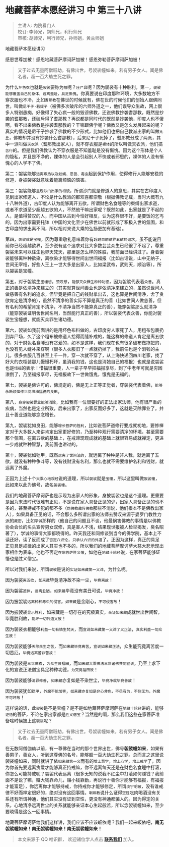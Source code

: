 # 地藏菩萨本愿经讲习 中 第三十八讲

> 主讲人: 内院看门人 <br />
> 校订: 李师兄，胡师兄，利行师兄 <br />
> 审核: 胡师兄，利行师兄，孙师姐，黄兰师姐 <br />

地藏菩萨本愿经讲习

感恩世尊加被！感恩地藏菩萨摩诃萨加被！感恩弥勒菩萨摩诃萨加被！

> 又于过去无量阿僧祇劫。有佛出世。号袈裟幢如来。若有男子女人。闻是佛名者。超一百大劫生死之罪。

为什么`坏色衣`也就是`袈裟`要称为`幢`呢？`庄严具`呢？因为袈裟有十种胜利，第一，`袈裟能够覆盖自己的身体，远离羞耻，具足惭愧`。你真要说在印度那种环境，大多数地方不穿衣服也不冷，比如`耆那教`在佛世的时候就有，佛在世的时候他们的创始人跟佛同世，叫做`尼干子·若提子`（被佛多次破斥的六师外道之一，他们误导众生故，网上很多人特别愚痴，好像得了失心疯一般的毁谤佛教，还说佛教抄袭耆那教，既然是抄袭的耆那教，还破斥得了耆那教？再说都是同时代的既然是抄袭他，印度人也不傻啊，看不出来佛教是抄袭耆那教的？干嘛跟佛学呢？佛教又是怎么发展起来的呢？真实的情况是尼干子抄袭了佛教的不少形式，比如他们也把自己教派出家的叫做`比丘`，佛教却并没有抄袭什么耆那教），后来尼干子死掉了，耆那教分成了两派，其中一派叫做`天衣派`（耆那教出家人），就不穿衣服是`裸体`的所以叫做天衣派，他们搞`苦行`的。但是我们佛教认为不穿衣服是不知羞耻是没有惭愧。因为这个形体是个人的隐私，并且是不净的，裸体的人是会引起别人不快或者邪思的，裸体的人没有惭愧心的人学不了佛。

第二：袈裟能够`远离寒热以及蚊蝇、恶兽、毒虫`起到保护作用，使得修行人能够安稳的修道，身披袈裟就意味着能离烦恼的恼害。

第三：袈裟能够`显现沙门出家的相貌`，所谓沙门就是修道人的意思，其实在古印度人见到出家修道人，不论是什么教派的都欢喜都崇敬（根据佛教记载，当时大概有九十八种外道），古印度人认为能够离开五欲，所谓财色名食睡等的束缚出家求道，或者不求道至少超越五欲的人，不然他干嘛出家呢？既然如此，出家就是了不起的人，是值得赞叹的人，而中国从古到今恰好相反，认为这样很不好，是要饭的乞丐的，因为出家需要托钵（中国的文化至少在佛世以前就形成了积极入世的氛围，和古印度的求出离不同，所以相对来说大乘的弘扬更加有基础）。

第四，`袈裟就是宝幢`，因为尊重敬礼意味着你有`超越目前欲界五欲的追求`，虽不能说目前你已经超越欲界，至少说有这个追求对比大多数芸芸众生已经很了不起了，尊重袈裟未来可以往生色界天梵天，那里是怎么样的殊胜，我前面已经讲过了。身着袈裟能够离种种欲染，离欲染才能够得世间出世间福报（比如古话说，山中无纳子，世间无宰相，好些人王上一世大多是出家人，比如梁武帝，武则天，顺治等），所以袈裟是宝幢。

第五，对于袈裟生`宝幢想`，`赞叹想`，`能够灭众罪生种种功德`，因为袈裟代表着`众善`。真正的善是依清净来建立的（其实就算世间善业也是依清净来建立的，虽然说世间人做慈善有名利的追求，但毕竟是把自己的钱财拿出去，这也算是世间清净，舍了贪欲肯定是清净的），虽然不清净的善实际不算是真正的善（比如世间人做慈善，但有名利的希望肯定不清净，不清净当然不能算真正的善），能穿袈裟那么就清净（能穿袈裟证明舍世间名利，当然能行真正的善），所以袈裟代表众善，你能对袈裟生宝幢想，就能灭众罪生诸功德。

第六，袈裟如我前面讲的是用坏色布料做的，古印度穷人家死了人，用粗布包裹扔到弃尸场，久了这个粗布被修道人拾得而缝补成的，能这样的修道人肯定是离五欲的，对于财色名食睡没有贪爱的，如不是这样，我们现在也有很多破布做拖把的，也没有见人缝补来穿啊（很多人衣服旧了一点就扔掉了，我前任也是个消钱的主儿，很多衣服几百甚至上千一件，穿一次就不穿了，从上海快递回四川老家，找了好大的衣柜装那儿慢慢朽坏，虽消我的钱，这也是消她自己的福报）也就是说袈裟也是`惜福`的表示！惜福很重要，人一辈子早早把福报享尽，到了中老年可就是穷困潦倒了，乃至福报享尽，无福报故下一世做饿鬼，饿鬼是无福的。

第七，袈裟是佛许可的，佛规定的，佛是无上正等正觉者，穿袈裟代表着佛，`能够永断烦恼作世间培植福德的良田`。

第八，`身穿袈裟罪业能够消除`，比如我有一位很要好的正法出家法师，他有很严重的疾病，当然也是定业所致，后来出家了，出家反而好多了，这就是灭除罪业了。并且十善业道能够念念增长。

第九，袈裟犹如良田，能够`增长菩萨的胜利`，比如说菩萨道修行要成就初地，要修禅定对于大多数人来讲肯定出家更好修的，乃至种种观行需要清净的环境，甚至需要那个氛围，在离五欲的基础上，在戒谛现观成就的基础上就很容易成就禅定，更进一步成就种种智慧，我前面也讲过的。

第十，袈裟犹如铠甲，既然`远离了世间法的`，就远离了种种是非人我，就远离了五欲，就没有种种争斗等，没有钱财没有名利，那么也就不需要维护名利和钱财，就远离了外魔。

正因为上述十个`大乘心地观经`说的道理，所以`袈裟`就是`宝幢`，所以这里叫做`袈裟幢`，此如来以此为佛号，故名`袈裟幢`。

我们的地藏菩萨摩诃萨也是示现为出家人的形象，身披袈裟也是这个道理。更重要是因为末法时代很难有正见，不是说在家人具备正见的少，出家人具备正见的也不多的，甚至持戒不犯的都不多（`伪佛教藏传佛教`那些不消说，他们根本不是佛教出家人），如果具备正见的话，不会那么多所谓出家的法师去赞叹来源于婆罗门教性力派的`藏密`，比如`学诚`那样的（他自己的问题且不谈，他最祸害佛教的事情是以佛教协会会长的名头宣传男女双修，真是害人不浅，结果现世报被人检举揭发，臭名昭著了），学诚的事情大家都晓得的。昨天我还和同修谈到当今的佛学院，基本上不读还好，读了反而成了`否定八识论`，`只承认六识的外道`了。正因为这样，真正的具足正见具足戒律的出家人其实也不多的，所以我们的地藏菩萨摩诃萨大慈大悲示现出家相作为表率。他也不否定`在家菩萨胜义僧`，如他在`地藏十轮经`说，在家菩萨能够证悟也是胜义僧宝。

所以对我们来说，所谓`袈裟`是说的`实证如来藏第一义谛`，为什么呢。

因为袈裟`离五欲`，`如来藏`毕竟清净故不染一尘，`毕竟离故`！

因为袈裟`遮体`，`远离丑陋`，`如来藏`毕竟没有美丑可说，`毕竟净故`！

因为披袈裟`远离种种毒虫的侵害`，`如来藏`是金刚心，`不可侵害故`！

因为披袈裟`显示胜利`，如来藏是一切存在的究极真实，`亲证如来藏`成就世出世间智，毕竟胜利故，`能坏一切外道义故`！

因为袈裟衣相能够`利益一切有情生梵天`，而`宣说如来藏第一义谛了义正法`，`真实利益一切众生故`！

因为袈裟能够`灭除众生之苦`，而`如来藏毕竟离苦`，`宣说如来藏正法`，众生能究竟离苦度一切苦厄，`毕竟远离苦非苦故`！

因为袈裟是`三世佛衣`，`为众生良福田`，而`如来藏大乘佛法三世诸佛共同宣说`，乃至上求下化的宣说正法僧宝具足种种功德，`为究竟福田故`！

因为袈裟能够`消罪修善`，`如来藏`亦复如是不染世尘，`毕竟净就毕竟善故`！

因为袈裟犹如`铠甲`，`外魔不能加害`，`如来藏亦复如是非心非色，不尽有为，不住无为，外魔不可坏故`！

这样说的话，此`袈裟`是不是宝幢？是不是如地藏菩萨摩诃萨在`地藏十轮经`讲的，能够`证悟`的菩萨，不论在家出家都是`胜义僧宝`？当然是的啊，那么我们这些在家菩萨准备啥时候披上这`袈裟`呢？

> 又于过去无量阿僧祇劫。有佛出世。号袈裟幢如来。若有男子女人。闻是佛名者。超一百大劫生死之罪。

在无数阿僧伽劫以前，有一尊佛在当时的那个世界出世，佛号**袈裟幢如来**，如果有善男子，善女人，听到这尊佛的名号，能够超一百大劫生死之罪。总而言之这里说袈裟幢如来，同时就讲了依`如来藏第一义`而有的`增上慧学`，`增上心学`，`增上戒学`了，因为你首先要远离贪爱才能够真正持戒嘛，你不远离每天还是在财色名食睡中打滚，你怎么可能持戒呢？袈裟代表远离（很多无知的说我不红尘中打滚如何赚钱？我前面不是说了嘛，赚大钱靠命儿，赚小钱靠勤，再说行十善你才能够有福报，有福报才能富足），你远离你才能够持戒，你持戒你才能够修定，所谓`淡宁明敏`，没有谁戒律不好而禅定很好的，绝对没有这回事情。`喇嘛教`说什么证得`空性`吃肉喝酒没有关系还有所谓神通，他们其实没有证到空性，更没有神通都骗人的。因为得定的关系，心地清净远离世尘的关系就能够亲证本心生起般若，所以念袈裟幢如来，至少要晓得是这么一回事情。

地藏菩萨摩诃萨给我们这样讲，我们应该不应该皈依呢？我们一起来皈依吧，**南无袈裟幢如来！南无袈裟幢如来！南无袈裟幢如来！**

> 本文来源于 QQ 唯识群， 欢迎诸位学人点击 **[联系我们](https://mp.weixin.qq.com/s/lZCfWjmLjgNR165Tx4_bCQ)** 加入。
